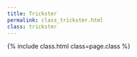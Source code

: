 ```yaml
---
title: Trickster
permalink: class_trickster.html
class: trickster
---
```


{% include class.html class=page.class %}
